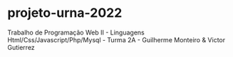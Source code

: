 # projeto-urna-2022
Trabalho de Programação Web II - Linguagens Html/Css/Javascript/Php/Mysql - Turma 2A - Guilherme Monteiro &amp; Victor Gutierrez
